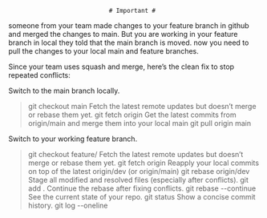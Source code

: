                                 # Important #

someone from your team made changes to your feature branch in github and merged the changes to main.
But you are working in your feature branch in local 
they told that the main branch is moved. now you need to pull the changes to your local main and feature branches.

Since your team uses squash and merge, here’s the clean fix to stop repeated conflicts:

Switch to the main branch locally.
>git checkout main
Fetch the latest remote updates but doesn’t merge or rebase them yet.
>git fetch origin
Get the latest commits from origin/main and merge them into your local main
>git pull origin main

Switch to your working feature branch.
>git checkout feature/<your-feature-name>
Fetch the latest remote updates but doesn’t merge or rebase them yet.
>git fetch origin
Reapply your local commits on top of the latest origin/dev (or origin/main)
>git rebase origin/dev
Stage all modified and resolved files (especially after conflicts).
>git add .
Continue the rebase after fixing conflicts.
>git rebase --continue
See the current state of your repo.
>git status
Show a concise commit history.
>git log --oneline
